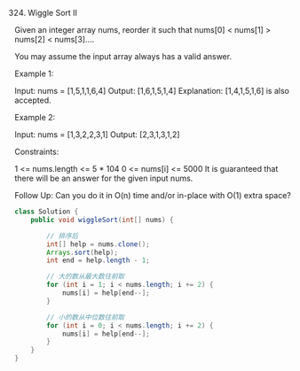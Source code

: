 324. Wiggle  Sort II

Given an integer array nums, reorder it such that nums[0] < nums[1] > nums[2] < nums[3]....

You may assume the input array always has a valid answer.

Example 1:

Input: nums = [1,5,1,1,6,4]
Output: [1,6,1,5,1,4]
Explanation: [1,4,1,5,1,6] is also accepted.

Example 2:

Input: nums = [1,3,2,2,3,1]
Output: [2,3,1,3,1,2]


Constraints:

1 <= nums.length <= 5 * 104
0 <= nums[i] <= 5000
It is guaranteed that there will be an answer for the given input nums.


Follow Up: Can you do it in O(n) time and/or in-place with O(1) extra space?

```java
class Solution {
    public void wiggleSort(int[] nums) {

        // 排序后
        int[] help = nums.clone();
        Arrays.sort(help);
        int end = help.length - 1;

        // 大的数从最大数往前取
        for (int i = 1; i < nums.length; i += 2) {
            nums[i] = help[end--];
        }

        // 小的数从中位数往前取
        for (int i = 0; i < nums.length; i += 2) {
            nums[i] = help[end--];
        }
    }
}
```

